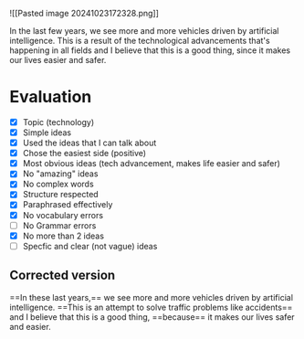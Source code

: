 ![[Pasted image 20241023172328.png]]

In the last few years, we see more and more vehicles driven by artificial intelligence. This is a result of the technological advancements that's happening in all fields and I believe that this is a good thing, since it makes our lives easier and safer.

# Evaluation
- [x] Topic (technology)
- [x] Simple ideas
- [x] Used the ideas that I can talk about
- [x] Chose the easiest side (positive)
- [x] Most obvious ideas (tech advancement, makes life easier and safer)
- [x] No "amazing" ideas
- [x] No complex words
- [x] Structure respected
- [x] Paraphrased effectively
- [x] No vocabulary errors
- [ ] No Grammar errors
- [x] No more than 2 ideas
- [ ] Specfic and clear (not vague) ideas

## Corrected version
==In these last years,== we see more and more vehicles driven by artificial intelligence. ==This is an attempt to solve traffic problems like accidents== and I believe that this is a good thing, ==because== it makes our lives safer and easier.